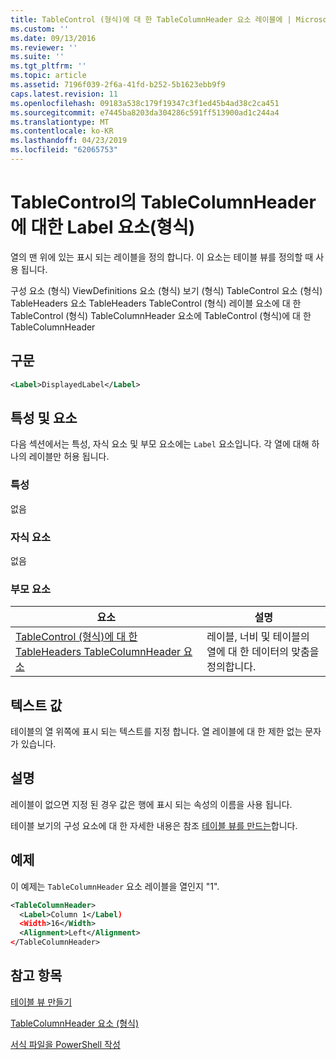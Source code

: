 ```yaml
---
title: TableControl (형식)에 대 한 TableColumnHeader 요소 레이블에 | Microsoft Docs
ms.custom: ''
ms.date: 09/13/2016
ms.reviewer: ''
ms.suite: ''
ms.tgt_pltfrm: ''
ms.topic: article
ms.assetid: 7196f039-2f6a-41fd-b252-5b1623ebb9f9
caps.latest.revision: 11
ms.openlocfilehash: 09183a538c179f19347c3f1ed45b4ad38c2ca451
ms.sourcegitcommit: e7445ba8203da304286c591ff513900ad1c244a4
ms.translationtype: MT
ms.contentlocale: ko-KR
ms.lasthandoff: 04/23/2019
ms.locfileid: "62065753"
---
```

# <a name="label-element-for-tablecolumnheader-for-tablecontrol-format"></a>TableControl의 TableColumnHeader에 대한 Label 요소(형식)

열의 맨 위에 있는 표시 되는 레이블을 정의 합니다. 이 요소는 테이블 뷰를 정의할 때 사용 됩니다.

구성 요소 (형식) ViewDefinitions 요소 (형식) 보기 (형식) TableControl 요소 (형식) TableHeaders 요소 TableHeaders TableControl (형식) 레이블 요소에 대 한 TableControl (형식) TableColumnHeader 요소에 TableControl (형식)에 대 한 TableColumnHeader

## <a name="syntax"></a>구문

```xml
<Label>DisplayedLabel</Label>

```

## <a name="attributes-and-elements"></a>특성 및 요소

다음 섹션에서는 특성, 자식 요소 및 부모 요소에는 `Label` 요소입니다. 각 열에 대해 하나의 레이블만 허용 됩니다.

### <a name="attributes"></a>특성

없음

### <a name="child-elements"></a>자식 요소

없음

### <a name="parent-elements"></a>부모 요소

|요소|설명|
|-------------|-----------------|
|[TableControl (형식)에 대 한 TableHeaders TableColumnHeader 요소](./tablecolumnheader-element-format.md)|레이블, 너비 및 테이블의 열에 대 한 데이터의 맞춤을 정의합니다.|

## <a name="text-value"></a>텍스트 값

테이블의 열 위쪽에 표시 되는 텍스트를 지정 합니다. 열 레이블에 대 한 제한 없는 문자가 있습니다.

## <a name="remarks"></a>설명

레이블이 없으면 지정 된 경우 값은 행에 표시 되는 속성의 이름을 사용 됩니다.

테이블 보기의 구성 요소에 대 한 자세한 내용은 참조 [테이블 뷰를 만드는](./creating-a-table-view.md)합니다.

## <a name="example"></a>예제

이 예제는 `TableColumnHeader` 요소 레이블을 열인지 "1".

```xml
<TableColumnHeader>
  <Label>Column 1</Label)
  <Width>16</Width>
  <Alignment>Left</Alignment>
</TableColumnHeader>
```

## <a name="see-also"></a>참고 항목

[테이블 뷰 만들기](./creating-a-table-view.md)

[TableColumnHeader 요소 (형식)](./tablecolumnheader-element-format.md)

[서식 파일을 PowerShell 작성](./writing-a-powershell-formatting-file.md)
